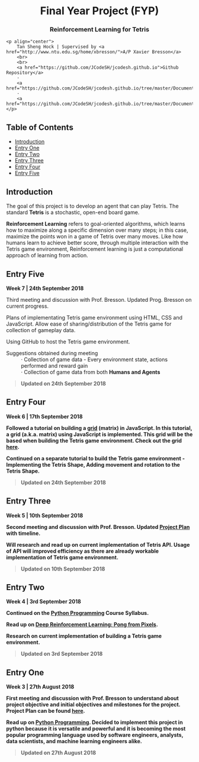 <p align="center">
	<h1 align="center">Final Year Project (FYP)</h1>
	<h3 align="center">Reinforcement Learning for Tetris</h3>

	<p align="center">
		Tan Sheng Hock | Supervised by <a href="http://www.ntu.edu.sg/home/xbresson/">A/P Xavier Bresson</a>
		<br>
		<br>
		<a href="https://github.com/JCodeSH/jcodesh.github.io">Github Repository</a>
		·
		<a href="https://github.com/JCodeSH/jcodesh.github.io/tree/master/Documentations">Documentations</a>
		·
		<a href="https://github.com/JCodeSH/jcodesh.github.io/tree/master/Documentations">Projects</a>
	</p>
</p>

## Table of Contents
- [Introduction](#introduction)
- [Entry One](#entry-one)
- [Entry Two](#entry-two)
- [Entry Three](#entry-three)
- [Entry Four](#entry-four)
- [Entry Five](#entry-five)

## Introduction
The goal of this project is to develop an agent that can play Tetris. The standard **Tetris** is a stochastic, open-end board game.

**Reinforcement Learning** refers to goal-oriented algorithms, which learns how to maximize along a specific dimension over many steps; in this case, maximize the points won in a game of Tetris over many moves. Like how humans learn to achieve better score, through multiple interaction with the Tetris game environment, Reinforcement learning is just a computational approach of learning from action.

## Entry Five
**Week 7 | 24th September 2018**

Third meeting and discussion with Prof. Bresson. Updated Prog. Bresson on current progress.

Plans of implementating Tetris game environment using HTML, CSS and JavaScript. Allow ease of sharing/distribution of the Tetris game for collection of gameplay data.

Using GitHub to host the Tetris game environment.

<dl>
	<dt>Suggestions obtained during meeting</dt>
	<dd>· Collection of game data - Every environment state, actions performed and reward gain</dd>
	<dd>· Collection of game data from both <b>Humans</d> and <b>Agents</b></dd>
</dl>

> Updated on 24th September 2018

## Entry Four
**Week 6 | 17th September 2018**

Followed a tutorial on building a [grid](http://slavchoslavchev.com/tutorials/building-a-grid-matrix-in-javascript/) (matrix) in JavaScript. In this tutorial, a grid (a.k.a. matrix) using JavaScript is implemented. This grid will be the based when building the Tetris game environment. Check out the grid [here](https://jcodesh.github.io/Projects/Grid%20Matrix/index.html).

Continued on a separate tutorial to build the Tetris game environment - Implementing the Tetris Shape, Adding movement and rotation to the Tetris Shape.

> Updated on 24th September 2018

## Entry Three
**Week 5 | 10th September 2018**

Second meeting and discussion with Prof. Bresson. Updated [Project Plan](https://jcodesh.github.io/Documentations/Final%20Year%20Project%20Plan%20[20180910].pdf) with timeline.

Will research and read up on current implementation of Tetris API. Usage of API will improved efficiency as there are already workable implementation of Tetris game environment.

> Updated on 10th September 2018

## Entry Two
**Week 4 | 3rd September 2018**

Continued on the [Python Programming](https://www.codecademy.com/learn/learn-python) Course Syllabus.

Read up on [Deep Reinforcement Learning: Pong from Pixels](http://karpathy.github.io/2016/05/31/rl/).

Research on current implementation of building a Tetris game environment.

> Updated on 3rd September 2018

## Entry One
**Week 3 | 27th August 2018**

First meeting and discussion with Prof. Bresson to understand about project objective and initial objectives and milestones for the project. Project Plan can be found [here](https://jcodesh.github.io/Documentations/Final%20Year%20Project%20Plan%20[20180910].pdf).

Read up on [Python Programming](https://www.codecademy.com/learn/learn-python). Decided to implement this project in python because it is versatile and powerful and it is becoming the most popular programming language used by software engineers, analysts, data scientists, and machine learning engineers alike.

> Updated on 27th August 2018
